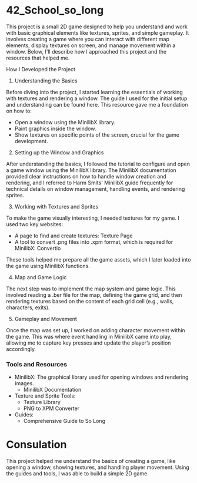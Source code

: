 # 42_School_so_long  
  
This project is a small 2D game designed to help you understand and work with basic graphical elements like textures, sprites, and simple gameplay. It involves creating a game where you can interact with different map elements, display textures on screen, and manage movement within a window. Below, I'll describe how I approached this project and the resources that helped me.  
  
How I Developed the Project  
  
1. Understanding the Basics  
  
Before diving into the project, I started learning the essentials of working with textures and rendering a window. The guide I used for the initial setup and understanding can be found here. This resource gave me a foundation on how to:  
  
- Open a window using the MinilibX library.  
- Paint graphics inside the window.  
- Show textures on specific points of the screen, crucial for the game development.  

2. Setting up the Window and Graphics  
  
After understanding the basics, I followed the tutorial to configure and open a game window using the MinilibX library. The MinilibX documentation provided clear instructions on how to handle window creation and rendering, and I referred to Harm Smits' MinilibX guide frequently for technical details on window management, handling events, and rendering sprites.  

3. Working with Textures and Sprites  
  
To make the game visually interesting, I needed textures for my game. I used two key websites:  
  
- A page to find and create textures: Texture Page  
- A tool to convert .png files into .xpm format, which is required for MinilibX: Convertio  
  
These tools helped me prepare all the game assets, which I later loaded into the game using MinilibX functions.  
  
4. Map and Game Logic  
  
The next step was to implement the map system and game logic. This involved reading a .ber file for the map, defining the game grid, and then rendering textures based on the content of each grid cell (e.g., walls, characters, exits).  
  
5. Gameplay and Movement  
  
Once the map was set up, I worked on adding character movement within the game. This was where event handling in MinilibX came into play, allowing me to capture key presses and update the player’s position accordingly.  
  
### Tools and Resources  
  
- MinilibX: The graphical library used for opening windows and rendering images.  
  - MinilibX Documentation  
- Texture and Sprite Tools:  
  - Texture Library  
  - PNG to XPM Converter  
- Guides:  
  - Comprehensive Guide to So Long  

# Consulation  
  
This project helped me understand the basics of creating a game, like opening a window, showing textures, and handling player movement. Using the guides and tools, I was able to build a simple 2D game.  
  




  